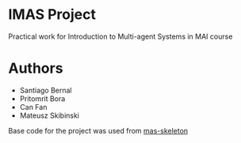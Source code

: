 # IMAS Project
Practical work for Introduction to Multi-agent Systems in MAI course

# Authors
- Santiago Bernal
- Pritomrit Bora
- Can Fan
- Mateusz Skibinski

Base code for the project was used from [mas-skeleton](https://github.com/jpahullo/mas-skeleton/tree/mas_2017_18)



